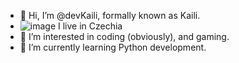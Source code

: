 - 👋 Hi, I’m @devKaili, formally known as Kaili.
- ![image](https://user-images.githubusercontent.com/99561766/165913464-ba8845f8-c457-4543-a947-8f70ad1c67f1.png) I live in Czechia
- 👀 I’m interested in coding (obviously), and gaming.
- 🌱 I’m currently learning Python development.
